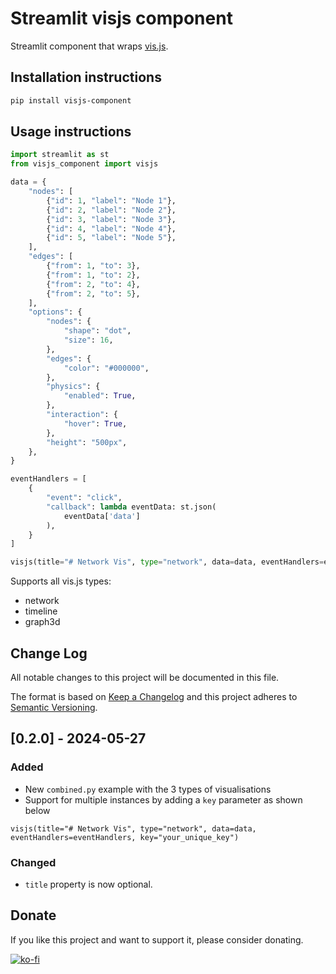 # Streamlit visjs component

Streamlit component that wraps [vis.js](https://visjs.org/).

## Installation instructions 

```sh
pip install visjs-component
```

## Usage instructions

```python
import streamlit as st
from visjs_component import visjs

data = {
    "nodes": [
        {"id": 1, "label": "Node 1"},
        {"id": 2, "label": "Node 2"},
        {"id": 3, "label": "Node 3"},
        {"id": 4, "label": "Node 4"},
        {"id": 5, "label": "Node 5"},
    ],
    "edges": [
        {"from": 1, "to": 3},
        {"from": 1, "to": 2},
        {"from": 2, "to": 4},
        {"from": 2, "to": 5},
    ],
    "options": {
        "nodes": {
            "shape": "dot",
            "size": 16,
        },
        "edges": {
            "color": "#000000",
        },
        "physics": {
            "enabled": True,
        },
        "interaction": {
            "hover": True,
        },
        "height": "500px",
    },
}

eventHandlers = [
    {
        "event": "click",
        "callback": lambda eventData: st.json(
            eventData['data']
        ),
    }
]

visjs(title="# Network Vis", type="network", data=data, eventHandlers=eventHandlers, key="my_network_id")
```

Supports all vis.js types: 
- network
- timeline
- graph3d


## Change Log
All notable changes to this project will be documented in this file.
 
The format is based on [Keep a Changelog](http://keepachangelog.com/)
and this project adheres to [Semantic Versioning](http://semver.org/).
 
## [0.2.0] - 2024-05-27
 
### Added
- New `combined.py` example with the 3 types of visualisations
- Support for multiple instances by adding a `key` parameter as shown below

```
visjs(title="# Network Vis", type="network", data=data, eventHandlers=eventHandlers, key="your_unique_key")
```

### Changed

- `title` property is now optional.


## Donate

If you like this project and want to support it, please consider donating.

[![ko-fi](https://ko-fi.com/img/githubbutton_sm.svg)](https://ko-fi.com/C0C4OBZTC)
